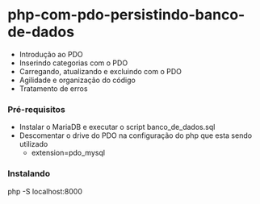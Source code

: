 # php-com-pdo-persistindo-banco-de-dados

- Introdução ao PDO
- Inserindo categorias com o PDO
- Carregando, atualizando e excluindo com o PDO
- Agilidade e organização do código
- Tratamento de erros

### Pré-requisitos

- Instalar o MariaDB e executar o script banco_de_dados.sql
- Descomentar o drive do PDO na configuração do php que esta sendo utilizado
    - extension=pdo_mysql

### Instalando

php -S localhost:8000
